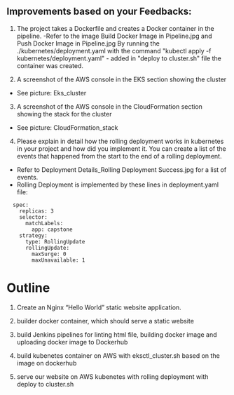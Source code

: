 ## Improvements based on your Feedbacks:


1. The project takes a Dockerfile and creates a Docker container in the pipeline.
-Refer to the image Build Docker Image in Pipeline.jpg and Push Docker Image in Pipeline.jpg
By running the ./kubernetes/deployment.yaml with the command "kubectl apply -f kubernetes/deployment.yaml" - added in "deploy to cluster.sh" file the container was created.

2. A screenshot of the AWS console in the EKS section showing the cluster
- See picture: Eks_cluster

3. A screenshot of the AWS console in the CloudFormation section showing the stack for the cluster
- See picture: CloudFormation_stack

4. Please explain in detail how the rolling deployment works in kubernetes in your project and how did you implement it. You can create a list of the events that happened from the start to the end of a rolling deployment.
- Refer to Deployment Details_Rolling Deployment Success.jpg for a list of events. 
- Rolling Deployment is implemented by these lines in deployment.yaml file:
```
  spec:
    replicas: 3
    selector:
      matchLabels:
        app: capstone
    strategy:
      type: RollingUpdate
      rollingUpdate:
        maxSurge: 0
        maxUnavailable: 1
```
# Outline
 1. Create an Nginx “Hello World” static website application. 

 2. builder docker container, which should serve a static website

 3. build Jenkins pipelines for linting html file, building docker image and uploading docker image to Dockerhub

 4. build kubenetes container on AWS with eksctl_cluster.sh based on the image on dockerhub

 5. serve our website on AWS kubenetes with rolling deployment with deploy to cluster.sh
 
 

